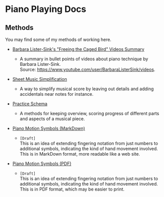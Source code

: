 Piano Playing Docs
==================

Methods
-------

You may find some of my methods of working here.

- [Barbara Lister-Sink's "Freeing the Caged Bird" Videos Summary](barbara-lister-sink-freeing-the-caged-bird-videos-summary.md)

    - A summary in bullet points of videos about piano technique by Barbara Lister-Sink.  
      Source: https://www.youtube.com/user/BarbaraListerSink/videos.  

- [Sheet Music Simplification](sheet-music-simplification.md)

    - A way to simplify musical score by leaving out details and adding accidentals near notes for instance.

- [Practice Schema](practice-schema.md)

    - A methods for keeping overview, scoring progress of different parts and aspects of a musical piece.

- [Piano Motion Symbols (MarkDown)](piano-motion-symbols.md)

  - `[Draft]`  
    This is an idea of extending fingering notation from just numbers to additional symbols, indicating the kind of hand movement involved. This is in MarkDown format, more readable like a web site.
  
- [Piano Motion Symbols (PDF)](piano-motion-symbols.pdf)

  - `[Draft]`  
    This is an idea of extending fingering notation from just numbers to additional symbols, indicating the kind of hand movement involved. This is in PDF format, which may be easier to print. 